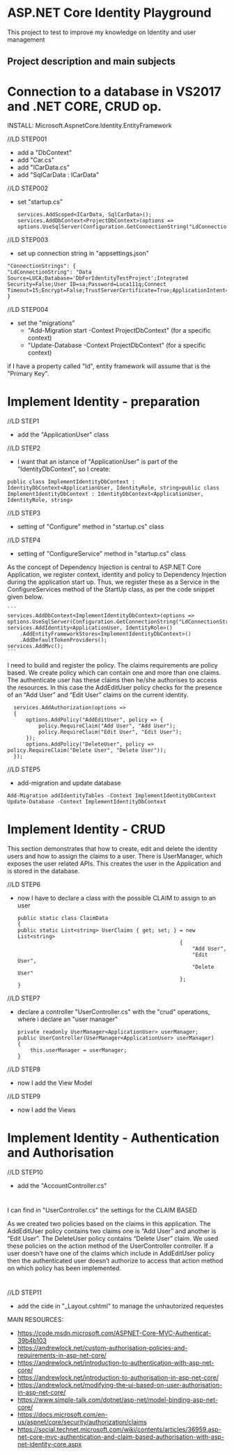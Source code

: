 # ASP.NET Core Identity Playground

This project to test to improve my knowledge on Identity and user management

## Project description and main subjects

# Connection to a database in VS2017 and .NET CORE, CRUD op.

INSTALL: Microsoft.AspnetCore.Identity.EntityFramework

//LD STEP001
  - add a "DbContext"
  - add "Car.cs"
  - add "ICarData.cs"
  - add "SqlCarData : ICarData"

//LD STEP002
  - set "startup.cs"

    ```
    services.AddScoped<ICarData, SqlCarData>();
    services.AddDbContext<ProjectDbContext>(options => options.UseSqlServer(Configuration.GetConnectionString("LdConnectionString")));
    ```

//LD STEP003
  - set up connection string in "appsettings.json"
   
   ```
   "ConnectionStrings": {
"LdConnectionString": "Data Source=LUCA;Database='DbForIdentityTestProject';Integrated Security=False;User ID=sa;Password=Luca111q;Connect  Timeout=15;Encrypt=False;TrustServerCertificate=True;ApplicationIntent=ReadWrite;MultiSubnetFailover=False"
   }
   ```

//LD STEP004
  - set the "migrations"
    - "Add-Migration start -Context ProjectDbContext" (for a specific context)
    - "Update-Database -Context ProjectDbContext" (for a specific context)

if I have a property called "Id", entity framework will assume that is the "Primary Key".


# Implement Identity - preparation

//LD STEP1
  - add the "ApplicationUser" class

//LD STEP2
  - I want that an istance of "ApplicationUser" is part of the "IdentityDbContext", so I create:

  ```
  public class ImplementIdentityDbContext : IdentityDbContext<ApplicationUser, IdentityRole, string>public class ImplementIdentityDbContext : IdentityDbContext<ApplicationUser, IdentityRole, string>
  ```

//LD STEP3
  - setting of "Configure" method in "startup.cs" class

//LD STEP4
  - setting of "ConfigureService" method in "startup.cs" class

As the concept of Dependency Injection is central to ASP.NET Core Application, we register context, identity and policy to Dependency Injection during the application start up. Thus, we register these as a Service in the ConfigureServices method of the StartUp class, as per the code snippet given below.
    
    ```
    services.AddDbContext<ImplementIdentityDbContext>(options =>
    options.UseSqlServer(Configuration.GetConnectionString("LdConnectionString")));
    services.AddIdentity<ApplicationUser, IdentityRole>()
        .AddEntityFrameworkStores<ImplementIdentityDbContext>()
        .AddDefaultTokenProviders();
    services.AddMvc();
    ```

I need to build and register the policy. The claims requirements are policy based. We create policy which can contain one and more than one claims. The authenticate user has these claims then he/she authorises to access the resources.
In this case the AddEditUser policy checks for the presence of an “Add User” and “Edit User” claims on the current identity.

      services.AddAuthorization(options =>
      {
          options.AddPolicy("AddEditUser", policy => {
              policy.RequireClaim("Add User", "Add User");
              policy.RequireClaim("Edit User", "Edit User");
          });
          options.AddPolicy("DeleteUser", policy => policy.RequireClaim("Delete User", "Delete User"));
      });

//LD STEP5
  - add-migration and update database
   
   ```
   Add-Migration addIdentityTables -Context ImplementIdentityDbContext
   Update-Database -Context ImplementIdentityDbContext
   ```

# Implement Identity - CRUD

This section demonstrates that how to create, edit and delete the identity users and how to assign the claims to a user. There is UserManager, which exposes the user related APIs. This creates the user in the Application and is stored in the database.

//LD STEP6
  - now I have to declare a class with the possible CLAIM to assign to an user

    ```
    public static class ClaimData
    {
    public static List<string> UserClaims { get; set; } = new List<string>
                                                        {
                                                            "Add User",
                                                            "Edit User",
                                                            "Delete User"
                                                        };
    }
    ```
   
//LD STEP7
  - declare a controller "UserController.cs" with the "crud" operations, where i declare an "user manager"

    ```
    private readonly UserManager<ApplicationUser> userManager;
    public UserController(UserManager<ApplicationUser> userManager)
    {
        this.userManager = userManager;
    }
    ```

//LD STEP8
  - now I add the View Model

//LD STEP9
  - now I add the Views

# Implement Identity - Authentication and Authorisation

//LD STEP10
  - add the "AccountController.cs"

#
I can find in "UserController.cs" the settings for the CLAIM BASED

As we created two policies based on the claims in this application. The AddEditUser policy contains two claims one is “Add User” and another is “Edit User”. The DeleteUser policy contains “Delete User” claim. We used these policies on the action method of the UserController controller. If a user doesn’t have one of the claims which include in AddEditUser policy then the authenticated user doesn’t authorize to access that action method on which policy has been implemented.
#

//LD STEP11
  - add the cide in "_Layout.cshtml" to manage the unhautorized requestes


MAIN RESOURCES:

- https://code.msdn.microsoft.com/ASPNET-Core-MVC-Authenticat-39b4b103
- https://andrewlock.net/custom-authorisation-policies-and-requirements-in-asp-net-core/
- https://andrewlock.net/introduction-to-authentication-with-asp-net-core/
- https://andrewlock.net/introduction-to-authorisation-in-asp-net-core/
- https://andrewlock.net/modifying-the-ui-based-on-user-authorisation-in-asp-net-core/
- https://www.simple-talk.com/dotnet/asp-net/model-binding-asp-net-core/
- https://docs.microsoft.com/en-us/aspnet/core/security/authorization/claims
- https://social.technet.microsoft.com/wiki/contents/articles/36959.asp-net-core-mvc-authentication-and-claim-based-authorisation-with-asp-net-identity-core.aspx